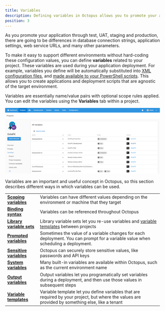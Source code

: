 ```yaml
---
title: Variables
description: Defining variables in Octopus allows you to promote your applications through environments and update their configuration files.
position: 3
---
```


As you promote your application through test, UAT, staging and production, there are going to be differences in database connection strings, application settings, web service URLs, and many other parameters.

To make it easy to support different environments without hard-coding these configuration values, you can define **variables** related to your project. These variables are used during your application deployment. For example, variables you define will be automatically substituted into [XML configuration files](/docsconfiguration-files/index.md), and [made available to your PowerShell scripts](/docs/deploying-applications/custom-scripts/index.md). This allows you to create applications and deployment scripts that are agnostic of the target environment.

Variables are essentially name/value pairs with optional scope rules applied. You can edit the variables using the **Variables** tab within a project.

![](/docs/images/3048089/3278302.png "width=500")

Variables are an important and useful concept in Octopus, so this section describes different ways in which variables can be used.

|                                          |                                          |
| ---------------------------------------- | ---------------------------------------- |
| **[Scoping variables](/docsvariables/scoping-variables.md)** | Variables can have different values depending on the environment or machine that they target |
| **[Binding syntax](/docsvariables/binding-syntax.md)** | Variables can be referenced throughout Octopus |
| **[Library variable sets](/docsvariables/library-variable-sets.md)** | Library variable sets let you re-use variables and [variable templates](/docsvariables/variable-templates.md) between projects |
| **[Prompted variables](/docsvariables/prompted-variables.md)** | Sometimes the value of a variable changes for each deployment. You can prompt for a variable value when scheduling a deployment. |
| **[Sensitive variables](/docsvariables/sensitive-variables.md)** | Octopus can securely store sensitive values, like passwords and API keys |
| **[System variables](/docsvariables/system-variables.md)** | Many built-in variables are available within Octopus, such as the current environment name |
| **[Output variables](/docsvariables/output-variables.md)** | Output variables let you programatically set variables during a deployment, and then use those values in subsequent steps |
| **[Variable templates](/docsvariables/variable-templates.md)** | Variable template let you define variables that are required by your project, but where the values are provided by something else, like a tenant |
